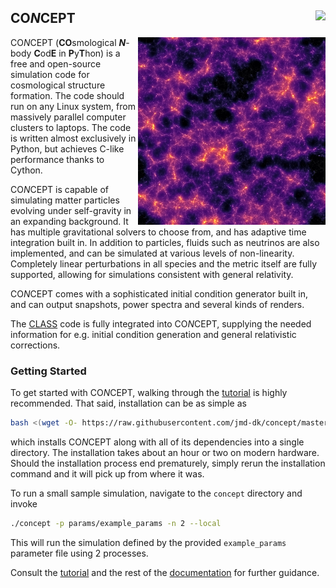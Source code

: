 ## CO*N*CEPT <img align="right" src="https://github.com/jmd-dk/concept/workflows/build/badge.svg?event=schedule"/>

<img align="right" height="300" src="/concept/docs/_static/render2D.png"/>

CO*N*CEPT (**CO**smological ***N***-body **C**od**E** in **P**y**T**hon)
is a free and open-source simulation code for cosmological structure
formation. The code should run on any Linux system, from massively parallel
computer clusters to laptops. The code is written almost exclusively in
Python, but achieves C-like performance thanks to Cython.

CO*N*CEPT is capable of simulating matter particles evolving under
self-gravity in an expanding background. It has multiple gravitational
solvers to choose from, and has adaptive time integration built in. In
addition to particles, fluids such as neutrinos are also implemented,
and can be simulated at various levels of non-linearity. Completely linear
perturbations in all species and the metric itself are fully supported,
allowing for simulations consistent with general relativity.

CO*N*CEPT comes with a sophisticated initial condition generator built in,
and can output snapshots, power spectra and several kinds of renders.

The [CLASS] code is fully integrated into CO*N*CEPT, supplying the needed
information for e.g. initial condition generation and
general relativistic corrections.



### Getting Started
To get started with CO*N*CEPT, walking through the [tutorial] is highly
recommended. That said, installation can be as simple as

```bash
bash <(wget -O- https://raw.githubusercontent.com/jmd-dk/concept/master/installer)
```

which installs CO*N*CEPT along with all of its dependencies into a single
directory. The installation takes about an hour or two on modern hardware.
Should the installation process end prematurely, simply rerun the installation
command and it will pick up from where it was.

To run a small sample simulation, navigate to the `concept` directory
and invoke

```bash
./concept -p params/example_params -n 2 --local
```

This will run the simulation defined by the provided `example_params`
parameter file using 2 processes.

Consult the [tutorial] and the rest of the [documentation]
for further guidance.



[CLASS]: http://class-code.net/
[documentation]: https://jmd-dk.github.io/concept/
[tutorial]: https://jmd-dk.github.io/concept/tutorial/tutorial.html

